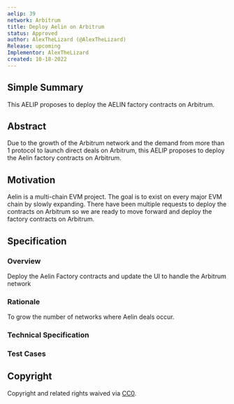 ```yaml
---
aelip: 39
network: Arbitrum
title: Deploy Aelin on Arbitrum
status: Approved
author: AlexTheLizard (@AlexTheLizard)
Release: upcoming
Implementor: AlexTheLizard
created: 10-18-2022
---
```


## Simple Summary

This AELIP proposes to deploy the AELIN factory contracts on Arbitrum.

## Abstract

Due to the growth of the Arbitrum network and the demand from more than 1 protocol to launch direct deals on Arbitrum, this AELIP proposes to deploy the Aelin factory contracts on Arbitrum.

## Motivation

Aelin is a multi-chain EVM project. The goal is to exist on every major EVM chain by slowly expanding. There have been multiple requests to deploy the contracts on Arbitrum so we are ready to move forward and deploy the factory contracts on Arbitrum.

## Specification

### Overview

Deploy the Aelin Factory contracts and update the UI to handle the Arbitrum network

### Rationale

To grow the number of networks where Aelin deals occur.

### Technical Specification

<!--The technical specification should outline the public API of the changes proposed. That is, changes to any of the interfaces Synthetix currently exposes or the creations of new ones.-->

### Test Cases

<!--Test cases for an implementation are mandatory for AELIPs but can be included with the implementation..-->

## Copyright

Copyright and related rights waived via [CC0](https://creativecommons.org/publicdomain/zero/1.0/).
